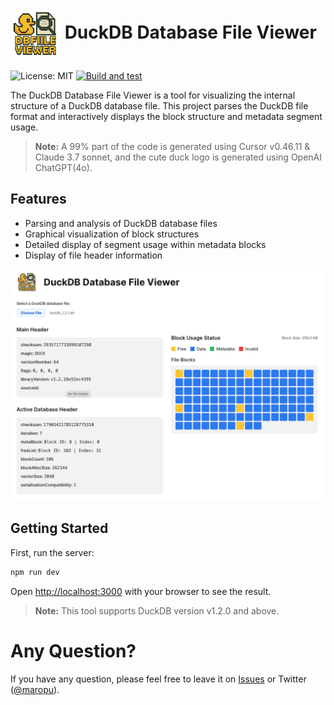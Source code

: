 # <img src="public/duckdb-dbfile-viewer-logo.png" alt="DuckDB Database File Viewer Logo" width="80" align="center" /> DuckDB Database File Viewer

![License: MIT](https://img.shields.io/badge/License-MIT-blue.svg)
[![Build and test](https://github.com/maropu/duckdb-dbfile-viewer/actions/workflows/build_and_tests.yml/badge.svg)](https://github.com/maropu/duckdb-dbfile-viewer/actions/workflows/build_and_tests.yml)

The DuckDB Database File Viewer is a tool for visualizing the internal structure of a DuckDB database file. This project parses the DuckDB file format and interactively displays the block structure and metadata segment usage.

> **Note:** A 99% part of the code is generated using Cursor v0.46.11 & Claude 3.7 sonnet, and the cute duck logo is generated using OpenAI ChatGPT(4o).

## Features

- Parsing and analysis of DuckDB database files
- Graphical visualization of block structures
- Detailed display of segment usage within metadata blocks
- Display of file header information

![Screenshot](resources/screenshot.png)

## Getting Started

First, run the server:

```bash
npm run dev
```

Open [http://localhost:3000](http://localhost:3000) with your browser to see the result.

> **Note:** This tool supports DuckDB version v1.2.0 and above.

# Any Question?

If you have any question, please feel free to leave it on [Issues](https://github.com/maropu/duckdb-dbfile-viewer/issues)
or Twitter ([@maropu](http://twitter.com/#!/maropu)).
